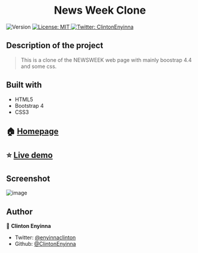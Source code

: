 <h1 align="center">News Week Clone</h1>
<p>
  <img alt="Version" src="https://img.shields.io/badge/version-0.0.1-blue.svg?cacheSeconds=2592000" />
  <a href="#" target="_blank">
    <img alt="License: MIT " src="https://img.shields.io/badge/License-MIT -yellow.svg" />
  </a>
  <a href="https://twitter.com/ClintonEnyinna" target="_blank">
    <img alt="Twitter: ClintonEnyinna " src="https://img.shields.io/twitter/follow/ClintonEnyinna .svg?style=social" />
  </a>
</p>


## Description of the project 

>This is a clone of the NEWSWEEK web page with mainly boostrap 4.4 and some css. 

## Built with
<ul>
  <li>HTML5</li>
  <li>Bootstrap 4</li>
  <li>CSS3</li>
</ul>

## 🏠 [Homepage](https://github.com/ClintonEnyinna/newsweek-clone)

## ⭐️ [Live demo](https://raw.githack.com/ClintonEnyinna/newsweek-clone/feature-branch/index.html)

## Screenshot
![image](https://user-images.githubusercontent.com/54779750/71385674-7bd03000-25ae-11ea-9e57-1abfed568d61.png)

## Author

👤 **Clinton Enyinna**

* Twitter: [@enyinnaclinton ](https://twitter.com/ClintonEnyinna)
* Github: [@ClintonEnyinna](https://github.com/https:\/\/github.com\/ClintonEnyinna) 
